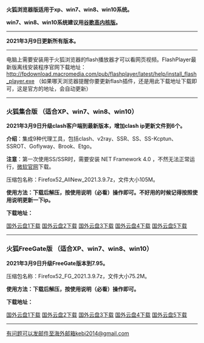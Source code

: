 **火狐浏览器版适用于xp、win7、win8、win10系统。**

**win7、win8、win10系统建议用[谷歌高内核版](https://github.com/Alvin9999/new-pac/wiki/%E9%AB%98%E5%86%85%E6%A0%B8%E7%89%88)。**

***

**2021年3月9日更新所有版本。**

***

电脑上需要安装用于火狐浏览器的flash播放器才可以看网页视频。FlashPlayer最新版离线安装程序官网下载地址：
http://fpdownload.macromedia.com/pub/flashplayer/latest/help/install_flash_player.exe （如果哪天浏览器提醒你要更新flash插件，还是用此下载地址下载即可，这是官方的地址，会自动更新）

***


### 火狐集合版 （适合XP、win7、win8、win10）

**2021年3月9日升级clash客户端到最新版本，增加clash ip更新文件到6个。**

**介绍**：集成9种代理工具，包括clash、v2ray、SSR、SS、SS-Kcptun、SSROT、Goflyway、Brook、Etgo。

**注意**：第一次使用SS/SSR时，需要安装 NET Framework 4.0 ，不然无法正常运行，[微软官网](https://www.microsoft.com/zh-cn/download/details.aspx?id=17718)下载。

压缩包名称：Firefox52_AllNew_2021.3.9.7z，文件大小105M。

**使用方法：下载后解压，按使用说明（必看）操作即可。不好用的时候记得按照使用说明更新一下ip。**

**下载地址：**

[国外云盘1下载](https://tr101.free4444.xyz/Firefox52_AllNew_2021.3.9.7z) 
[国外云盘2下载](https://tr71.free4444.xyz/Firefox52_AllNew_2021.3.9.7z) 
[国外云盘3下载](https://tr61.free4444.xyz/Firefox52_AllNew_2021.3.9.7z) 
[国外云盘4下载](https://tr91.free4444.xyz/Firefox52_AllNew_2021.3.9.7z) 
[国外云盘5下载](https://tr51.free4444.xyz/Firefox52_AllNew_2021.3.9.7z) 

***

### 火狐FreeGate版 （适合XP、win7、win8、win10）

**2021年3月9日升级FreeGate版本到7.95。**

压缩包名称：Firefox52_FG_2021.3.9.7z，文件大小75.2M。

**使用方法：下载后解压，按使用说明（必看）操作即可。**

**下载地址：**

[国外云盘1下载](https://tr101.free4444.xyz/Firefox52_FG_2021.3.9.7z) 
[国外云盘2下载](https://tr71.free4444.xyz/Firefox52_FG_2021.3.9.7z) 
[国外云盘3下载](https://tr61.free4444.xyz/Firefox52_FG_2021.3.9.7z) 
[国外云盘4下载](https://tr91.free4444.xyz/Firefox52_FG_2021.3.9.7zz) 
[国外云盘5下载](https://tr51.free4444.xyz/Firefox52_FG_2021.3.9.7z) 

***

有问题可以发邮件至海外邮箱kebi2014@gmail.com